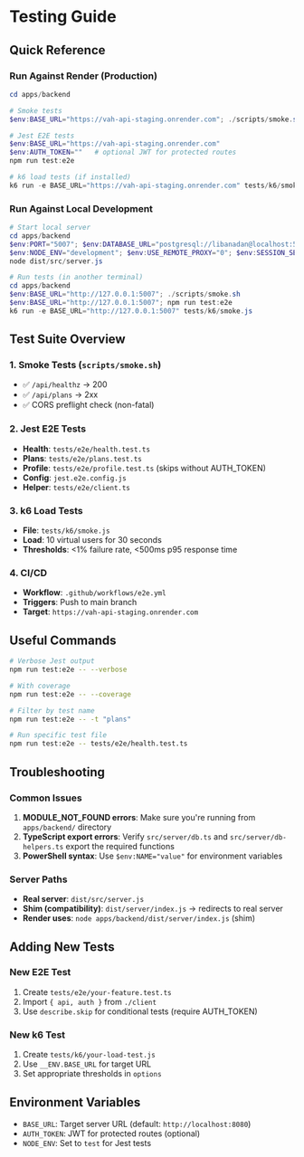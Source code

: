 # Testing Guide

## Quick Reference

### Run Against Render (Production)
```powershell
cd apps/backend

# Smoke tests
$env:BASE_URL="https://vah-api-staging.onrender.com"; ./scripts/smoke.sh

# Jest E2E tests
$env:BASE_URL="https://vah-api-staging.onrender.com"
$env:AUTH_TOKEN=""   # optional JWT for protected routes
npm run test:e2e

# k6 load tests (if installed)
k6 run -e BASE_URL="https://vah-api-staging.onrender.com" tests/k6/smoke.js
```

### Run Against Local Development
```powershell
# Start local server
cd apps/backend
$env:PORT="5007"; $env:DATABASE_URL="postgresql://libanadan@localhost:5432/test?sslmode=disable"; `
$env:NODE_ENV="development"; $env:USE_REMOTE_PROXY="0"; $env:SESSION_SECRET="your-local-secret"; `
node dist/src/server.js

# Run tests (in another terminal)
cd apps/backend
$env:BASE_URL="http://127.0.0.1:5007"; ./scripts/smoke.sh
$env:BASE_URL="http://127.0.0.1:5007"; npm run test:e2e
k6 run -e BASE_URL="http://127.0.0.1:5007" tests/k6/smoke.js
```

## Test Suite Overview

### 1. Smoke Tests (`scripts/smoke.sh`)
- ✅ `/api/healthz` → 200
- ✅ `/api/plans` → 2xx
- ✅ CORS preflight check (non-fatal)

### 2. Jest E2E Tests
- **Health**: `tests/e2e/health.test.ts`
- **Plans**: `tests/e2e/plans.test.ts` 
- **Profile**: `tests/e2e/profile.test.ts` (skips without AUTH_TOKEN)
- **Config**: `jest.e2e.config.js`
- **Helper**: `tests/e2e/client.ts`

### 3. k6 Load Tests
- **File**: `tests/k6/smoke.js`
- **Load**: 10 virtual users for 30 seconds
- **Thresholds**: <1% failure rate, <500ms p95 response time

### 4. CI/CD
- **Workflow**: `.github/workflows/e2e.yml`
- **Triggers**: Push to main branch
- **Target**: `https://vah-api-staging.onrender.com`

## Useful Commands

```bash
# Verbose Jest output
npm run test:e2e -- --verbose

# With coverage
npm run test:e2e -- --coverage

# Filter by test name
npm run test:e2e -- -t "plans"

# Run specific test file
npm run test:e2e -- tests/e2e/health.test.ts
```

## Troubleshooting

### Common Issues

1. **MODULE_NOT_FOUND errors**: Make sure you're running from `apps/backend/` directory
2. **TypeScript export errors**: Verify `src/server/db.ts` and `src/server/db-helpers.ts` export the required functions
3. **PowerShell syntax**: Use `$env:NAME="value"` for environment variables

### Server Paths
- **Real server**: `dist/src/server.js`
- **Shim (compatibility)**: `dist/server/index.js` → redirects to real server
- **Render uses**: `node apps/backend/dist/server/index.js` (shim)

## Adding New Tests

### New E2E Test
1. Create `tests/e2e/your-feature.test.ts`
2. Import `{ api, auth }` from `./client`
3. Use `describe.skip` for conditional tests (require AUTH_TOKEN)

### New k6 Test
1. Create `tests/k6/your-load-test.js`
2. Use `__ENV.BASE_URL` for target URL
3. Set appropriate thresholds in `options`

## Environment Variables

- `BASE_URL`: Target server URL (default: `http://localhost:8080`)
- `AUTH_TOKEN`: JWT for protected routes (optional)
- `NODE_ENV`: Set to `test` for Jest tests
